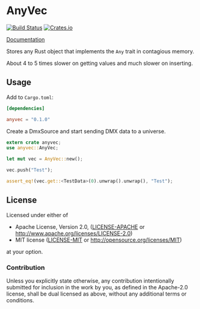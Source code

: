 # AnyVec
[![Build Status](https://travis-ci.org/lschmierer/anyvec.svg)](https://travis-ci.org/lschmierer/anyvec)
[![Crates.io](http://meritbadge.herokuapp.com/anyvec)](https://crates.io/crates/anyvec)

[Documentation](http://lschmierer.github.io/anyvec/)

Stores any Rust object that implements the `Any` trait in contagious memory.

About 4 to 5 times slower on getting values and much slower on inserting.

## Usage

Add to `Cargo.toml`:

```toml
[dependencies]

anyvec = "0.1.0"
```

Create a DmxSource and start sending DMX data to a universe.

```rust
extern crate anyvec;
use anyvec::AnyVec;

let mut vec = AnyVec::new();

vec.push("Test");

assert_eq!(vec.get::<TestData>(0).unwrap().unwrap(), "Test");
```


## License

Licensed under either of

 * Apache License, Version 2.0, ([LICENSE-APACHE](LICENSE-APACHE) or http://www.apache.org/licenses/LICENSE-2.0)
 * MIT license ([LICENSE-MIT](LICENSE-MIT) or http://opensource.org/licenses/MIT)

at your option.

### Contribution

Unless you explicitly state otherwise, any contribution intentionally
submitted for inclusion in the work by you, as defined in the Apache-2.0
license, shall be dual licensed as above, without any additional terms or
conditions.
